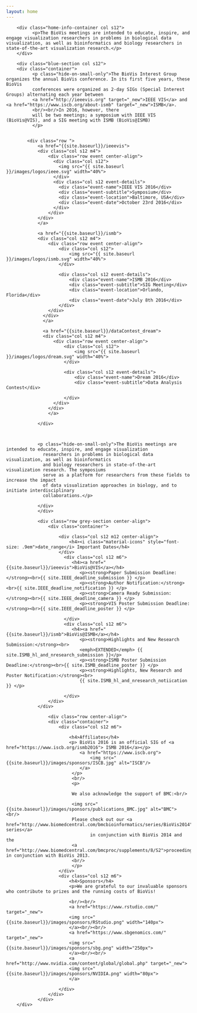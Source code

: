 ```yaml
---
layout: home
---
```


<div class="row">

        <div class="home-info-container col s12">
              <p>The BioVis meetings are intended to educate, inspire, and engage visualization researchers in problems in biological data visualization, as well as bioinformatics and biology researchers in state-of-the-art visualization research.</p>
        </div>

        <div class="blue-section col s12">
        <div class="container">
              <p class="hide-on-small-only">The BioVis Interest Group organizes the annual BioVis conference. In its first five years, these BioVis
              conferences were organized as 2-day SIGs (Special Interest Groups) alternating each year between
              <a href="http://ieeevis.org" target="_new">IEEE VIS</a> and <a href="https://www.iscb.org/about-ismb" target="_new">ISMB</a>.
              <br/><br/>In 2016, however, there
              will be two meetings; a symposium with IEEE VIS (BioVis@VIS), and a SIG meeting with ISMB (BioVis@ISMB)
              </p>


            <div class="row ">
                <a href="{{site.baseurl}}/ieeevis">
                <div class="col s12 m4">
                    <div class="row event center-align">
                      <div class="col s12">
                        <img src="{{ site.baseurl }}/images/logos/ieee.svg" width="40%">
                      </div>
                      <div class="col s12 event-details">
                        <div class="event-name">IEEE VIS 2016</div>
                        <div class="event-subtitle">Symposium</div>
                        <div class="event-location">Baltimore, USA</div>
                        <div class="event-date">October 23rd 2016</div>
                      </div>
                    </div>
                </div>
                </a>

                <a href="{{site.baseurl}}/ismb">
                <div class="col s12 m4">
                    <div class="row event center-align">
                        <div class="col s12">
                            <img src="{{ site.baseurl }}/images/logos/ismb.svg" width="40%">
                        </div>

                        <div class="col s12 event-details">
                            <div class="event-name">ISMB 2016</div>
                            <div class="event-subtitle">SIG Meeting</div>
                            <div class="event-location">Orlando, Florida</div>
                            <div class="event-date">July 8th 2016</div>
                        </div>
                    </div>
                  </div>
                  </a>

                  <a href="{{site.baseurl}}/dataContest_dream">
                  <div class="col s12 m4">
                      <div class="row event center-align">
                          <div class="col s12">
                              <img src="{{ site.baseurl }}/images/logos/dream.svg" width="40%">
                          </div>

                          <div class="col s12 event-details">
                              <div class="event-name">Dream 2016</div>
                              <div class="event-subtitle">Data Analysis Contest</div>

                          </div>
                      </div>
                    </div>
                    </a>

                </div>



                <p class="hide-on-small-only">The BioVis meetings are intended to educate, inspire, and engage visualization
                  researchers in problems in biological data visualization, as well as bioinformatics
                  and biology researchers in state-of-the-art visualization research. The symposiums
                  serve as a platform for researchers from these fields to increase the impact
                  of data visualization approaches in biology, and to initiate interdisciplinary
                  collaborations.</p>

                </div>
                </div>

                <div class="row grey-section center-align">
                    <div class="container">

                        <div class="col s12 m12 center-align">
                            <h4><i class="material-icons" style="font-size: .9em">date_range</i> Important Dates</h4>
                        </div>
                          <div class="col s12 m6">
                             <h4><a href="{{site.baseurl}}/ieeevis">BioVis@VIS</a></h4>
                                <p><strong>Paper Submission Deadline:</strong><br>{{ site.IEEE_deadline_submission }} </p>
                                <p><strong>Author Notification:</strong><br>{{ site.IEEE_deadline_notification }} </p>
                                <p><strong>Camera Ready Submission:</strong><br>{{ site.IEEE_deadline_camera }} </p>
                                <p><strong>VIS Poster Submission Deadline:</strong><br>{{ site.IEEE_deadline_poster }} </p>

                          </div>
                          <div class="col s12 m6">
                             <h4><a href="{{site.baseurl}}/ismb">BioVis@ISMB</a></h4>
                                <p><strong>Highlights and New Research Submission:</strong><br>
                                <emph>EXTENDED</emph> {{ site.ISMB_hl_and_nresearch_submission }}</p>
                                <p><strong>ISMB Poster Submission Deadline:</strong><br>{{ site.ISMB_deadline_poster }} </p>
                                <p><strong>Highlights, New Research and Poster Notification:</strong><br>
                                {{ site.ISMB_hl_and_nresearch_notiication }} </p>

                          </div>
                    </div>
                </div>

                    <div class="row center-align">
                    <div class="container">
                        <div class="col s12 m6">

                            <h4>Affiliates</h4>
                            <p> BioVis 2016 is an official SIG of <a href="https://www.iscb.org/ismb2016"> ISMB 2016</a></p>
                                <a href="https://www.iscb.org">
                                    <img src="{{site.baseurl}}/images/sponsors/ISCB.jpg" alt="ISCB"/>
                                </a>
                             </p>
                             <br/>
                             <p>

                             We also acknowledge the support of BMC:<br/>

                             <img src="{{site.baseurl}}/images/sponsors/publications_BMC.jpg" alt="BMC"> <br/>
                             Please check out our <a href="http://www.biomedcentral.com/bmcbioinformatics/series/BioVis2014">thematic series</a>
                                    in conjunction with BioVis 2014 and the
                             <a href="http://www.biomedcentral.com/bmcproc/supplements/8/S2">proceedings</a> in conjunction with BioVis 2013.
                             <br/>
                             </p>
                        </div>
                        <div class="col s12 m6">
                            <h4>Sponsors</h4>
                            <p>We are grateful to our invaluable sponsors who contribute to prizes and the running costs of BioVis!

                            <br/><br/>
                            <a href="https://www.rstudio.com/" target="_new">
                            <img src="{{site.baseurl}}/images/sponsors/RStudio.png" width="140px">
                            </a><br/><br/>
                            <a href="https://www.sbgenomics.com/" target="_new">
                            <img src="{{site.baseurl}}/images/sponsors/sbg.png" width="250px">
                            </a><br/><br/>
                            <a href="http://www.nvidia.com/content/global/global.php" target="_new">
                            <img src="{{site.baseurl}}/images/sponsors/NVIDIA.png" width="80px">
                            </a>

                        </div>
                    </div>
                </div>
        </div>
